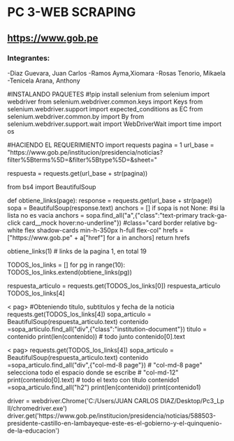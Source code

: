 # PC 3-WEB SCRAPING 
## https://www.gob.pe
### Integrantes:
-Diaz Guevara, Juan Carlos
-Ramos Ayma,Xiomara
-Rosas Tenorio, Mikaela
-Tenicela Arana, Anthony
<p>
#INSTALANDO PAQUETES 
#!pip install selenium
from selenium import webdriver
from selenium.webdriver.common.keys import Keys
from selenium.webdriver.support import expected_conditions as EC
from selenium.webdriver.common.by import By
from selenium.webdriver.support.wait import WebDriverWait
import time
import os
<p>
  #HACIENDO EL REQUERIMIENTO
import requests
pagina = 1
url_base = "https://www.gob.pe/institucion/presidencia/noticias?filter%5Bterms%5D=&amp;filter%5Btype%5D=&amp;sheet="
<p>
respuesta = requests.get(url_base + str(pagina))
<p>
from bs4 import BeautifulSoup
</p>
 <p>
 def obtiene_links(page):
    response = requests.get(url_base + str(page))
    sopa = BeautifulSoup(response.text)
    anchors = []
    if sopa is not None: #si la lista no es vacia
        anchors = sopa.find_all("a",{"class":"text-primary track-ga-click card__mock hover:no-underline"})
                                       #class="card border relative bg-white flex shadow-cards min-h-350px h-full flex-col"
    hrefs = ["https://www.gob.pe" + a["href"] for a in anchors]
    return hrefs
</p>

<p>
 obtiene_links(1) # links de la pagina 1, en total 19
</p>

<p>
  TODOS_los_links = []
for pg in range(10):
    TODOS_los_links.extend(obtiene_links(pg))
</p>

<p>
  respuesta_articulo = requests.get(TODOS_los_links[0])
respuesta_articulo
TODOS_los_links[4]
</p>
< pag>
#Obteniendo titulo, subtitulos y fecha de la noticia
requests.get(TODOS_los_links[4])
sopa_articulo = BeautifulSoup(respuesta_articulo.text)
contenido =sopa_articulo.find_all("div",{"class":"institution-document"}) 
titulo = contenido
print(len(contenido)) # todo junto 
contenido[0].text
<p>
< pag> 
  requests.get(TODOS_los_links[4])
sopa_articulo = BeautifulSoup(respuesta_articulo.text)
contenido =sopa_articulo.find_all("div",{"col-md-8 page"}) 
# "col-md-8 page" selecciona todo el espacio donde se escribe
# "col-md-12" 
print(contenido[0].text) # todo el texto con titulo
contenido1 =sopa_articulo.find_all("h2") 
print(len(contenido)) 
print(contenido1)
  <p>

 <p>
   driver = webdriver.Chrome('C:/Users/JUAN CARLOS DIAZ/Desktop/Pc3_Lp II/chromedriver.exe')
   driver.get('https://www.gob.pe/institucion/presidencia/noticias/588503-presidente-castillo-en-lambayeque-este-es-el-gobierno-y-el-quinquenio-de-la-educacion')
 <p>
